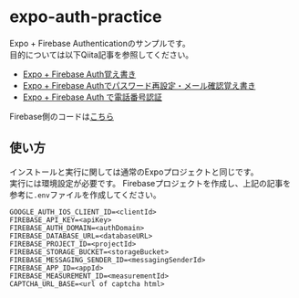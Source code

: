 # expo-auth-practice

Expo + Firebase Authenticationのサンプルです。  
目的については以下Qiita記事を参照してください。  

* [Expo + Firebase Auth覚え書き](https://qiita.com/mildsummer/items/553840293a18553a4b80)
* [Expo + Firebase Authでパスワード再設定・メール確認覚え書き](https://qiita.com/mildsummer/items/e6c9588865b5a661aebc)
* [Expo + Firebase Auth で電話番号認証](https://qiita.com/mildsummer/items/1940f430d4191b5c5fd9)

Firebase側のコードは[こちら](https://github.com/mildsummer/expo-auth-practice-firebase)

## 使い方
インストールと実行に関しては通常のExpoプロジェクトと同じです。  
実行には環境設定が必要です。
Firebaseプロジェクトを作成し、上記の記事を参考に`.env`ファイルを作成してください。
  
```text:.env
GOOGLE_AUTH_IOS_CLIENT_ID=<clientId>
FIREBASE_API_KEY=<apiKey>
FIREBASE_AUTH_DOMAIN=<authDomain>
FIREBASE_DATABASE_URL=<databaseURL>
FIREBASE_PROJECT_ID=<projectId>
FIREBASE_STORAGE_BUCKET=<storageBucket>
FIREBASE_MESSAGING_SENDER_ID=<messagingSenderId>
FIREBASE_APP_ID=<appId>
FIREBASE_MEASUREMENT_ID=<measurementId>
CAPTCHA_URL_BASE=<url of captcha html>
```
